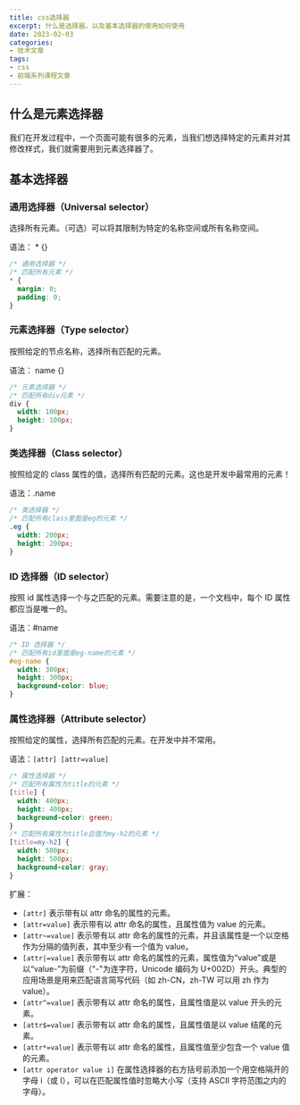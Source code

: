 ```yaml
---
title: css选择器
excerpt: 什么是选择器，以及基本选择器的使用如何使用
date: 2023-02-03
categories:
- 技术文章
tags:
- css
- 前端系列课程文章
---
```


## 什么是元素选择器
我们在开发过程中，一个页面可能有很多的元素，当我们想选择特定的元素并对其修改样式，我们就需要用到元素选择器了。

## 基本选择器
### 通用选择器（Universal selector）
选择所有元素。（可选）可以将其限制为特定的名称空间或所有名称空间。

语法： * {}
```css
/* 通用选择器 */
/* 匹配所有元素 */
* {
  margin: 0;
  padding: 0;
}
```

### 元素选择器（Type selector）
按照给定的节点名称，选择所有匹配的元素。 

语法： name {}
```css
/* 元素选择器 */
/* 匹配所有div元素 */
div {
  width: 100px;
  height: 100px;
}
```

### 类选择器（Class selector）
按照给定的 class 属性的值，选择所有匹配的元素。这也是开发中最常用的元素！

语法：.name
```css
/* 类选择器 */
/* 匹配所有class里面是eg的元素 */
.eg {
  width: 200px;
  height: 200px;
}
```

### ID 选择器（ID selector）
按照 id 属性选择一个与之匹配的元素。需要注意的是，一个文档中，每个 ID 属性都应当是唯一的。 

语法：#name
```css
/* ID 选择器 */
/* 匹配所有id里面是eg-name的元素 */
#eg-name {
  width: 300px;
  height: 300px;
  background-color: blue;
}
```

### 属性选择器（Attribute selector）
按照给定的属性，选择所有匹配的元素。在开发中并不常用。

语法：`[attr] [attr=value]`
```css
/* 属性选择器 */
/* 匹配所有属性为title的元素 */
[title] {
  width: 400px;
  height: 400px;
  background-color: green;
}
/* 匹配所有属性为title且值为my-h2的元素 */
[title=my-h2] {
  width: 500px;
  height: 500px;
  background-color: gray;
}
```

扩展：
- `[attr]`
  表示带有以 attr 命名的属性的元素。
- `[attr=value]`
  表示带有以 attr 命名的属性，且属性值为 value 的元素。
- `[attr~=value]`
  表示带有以 attr 命名的属性的元素，并且该属性是一个以空格作为分隔的值列表，其中至少有一个值为 value。
- `[attr|=value]`
  表示带有以 attr 命名的属性的元素，属性值为“value”或是以“value-”为前缀（"-"为连字符，Unicode 编码为 U+002D）开头。典型的应用场景是用来匹配语言简写代码（如 zh-CN，zh-TW 可以用 zh 作为 value）。
- `[attr^=value]`
  表示带有以 attr 命名的属性，且属性值是以 value 开头的元素。
- `[attr$=value]`
  表示带有以 attr 命名的属性，且属性值是以 value 结尾的元素。
- `[attr*=value]`
  表示带有以 attr 命名的属性，且属性值至少包含一个 value 值的元素。
- `[attr operator value i]`
  在属性选择器的右方括号前添加一个用空格隔开的字母 i（或 I），可以在匹配属性值时忽略大小写（支持 ASCII 字符范围之内的字母）。





